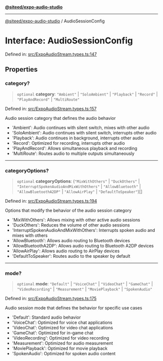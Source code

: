 [**@siteed/expo-audio-studio**](../README.md)

***

[@siteed/expo-audio-studio](../README.md) / AudioSessionConfig

# Interface: AudioSessionConfig

Defined in: [src/ExpoAudioStream.types.ts:147](https://github.com/deeeed/expo-audio-stream/blob/fc32bf3efef3f8f402e17ca4f3940494e467e904/packages/expo-audio-studio/src/ExpoAudioStream.types.ts#L147)

## Properties

### category?

> `optional` **category**: `"Ambient"` \| `"SoloAmbient"` \| `"Playback"` \| `"Record"` \| `"PlayAndRecord"` \| `"MultiRoute"`

Defined in: [src/ExpoAudioStream.types.ts:157](https://github.com/deeeed/expo-audio-stream/blob/fc32bf3efef3f8f402e17ca4f3940494e467e904/packages/expo-audio-studio/src/ExpoAudioStream.types.ts#L157)

Audio session category that defines the audio behavior
- 'Ambient': Audio continues with silent switch, mixes with other audio
- 'SoloAmbient': Audio continues with silent switch, interrupts other audio
- 'Playback': Audio continues in background, interrupts other audio
- 'Record': Optimized for recording, interrupts other audio
- 'PlayAndRecord': Allows simultaneous playback and recording
- 'MultiRoute': Routes audio to multiple outputs simultaneously

***

### categoryOptions?

> `optional` **categoryOptions**: (`"MixWithOthers"` \| `"DuckOthers"` \| `"InterruptSpokenAudioAndMixWithOthers"` \| `"AllowBluetooth"` \| `"AllowBluetoothA2DP"` \| `"AllowAirPlay"` \| `"DefaultToSpeaker"`)[]

Defined in: [src/ExpoAudioStream.types.ts:194](https://github.com/deeeed/expo-audio-stream/blob/fc32bf3efef3f8f402e17ca4f3940494e467e904/packages/expo-audio-studio/src/ExpoAudioStream.types.ts#L194)

Options that modify the behavior of the audio session category
- 'MixWithOthers': Allows mixing with other active audio sessions
- 'DuckOthers': Reduces the volume of other audio sessions
- 'InterruptSpokenAudioAndMixWithOthers': Interrupts spoken audio and mixes with others
- 'AllowBluetooth': Allows audio routing to Bluetooth devices
- 'AllowBluetoothA2DP': Allows audio routing to Bluetooth A2DP devices
- 'AllowAirPlay': Allows audio routing to AirPlay devices
- 'DefaultToSpeaker': Routes audio to the speaker by default

***

### mode?

> `optional` **mode**: `"Default"` \| `"VoiceChat"` \| `"VideoChat"` \| `"GameChat"` \| `"VideoRecording"` \| `"Measurement"` \| `"MoviePlayback"` \| `"SpokenAudio"`

Defined in: [src/ExpoAudioStream.types.ts:175](https://github.com/deeeed/expo-audio-stream/blob/fc32bf3efef3f8f402e17ca4f3940494e467e904/packages/expo-audio-studio/src/ExpoAudioStream.types.ts#L175)

Audio session mode that defines the behavior for specific use cases
- 'Default': Standard audio behavior
- 'VoiceChat': Optimized for voice chat applications
- 'VideoChat': Optimized for video chat applications
- 'GameChat': Optimized for in-game chat
- 'VideoRecording': Optimized for video recording
- 'Measurement': Optimized for audio measurement
- 'MoviePlayback': Optimized for movie playback
- 'SpokenAudio': Optimized for spoken audio content
